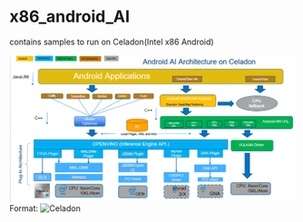 
# x86_android_AI
 contains samples to run on Celadon(Intel x86 Android)
 
![Android AI on x86](/images/android_ai_arch.png)
Format: ![Celadon](https://01.org/projectceladon/)
